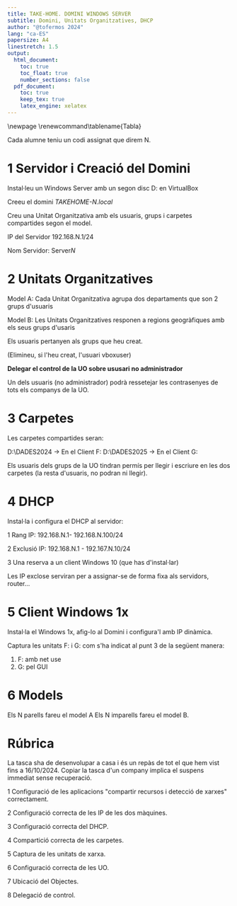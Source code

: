 ```yaml
---
title: TAKE-HOME. DOMINI WINDOWS SERVER
subtitle: Domini, Unitats Organitzatives, DHCP
author: "@tofermos 2024"
lang: "ca-ES"
papersize: A4
linestretch: 1.5
output:
  html_document:
    toc: true
    toc_float: true
    number_sections: false
  pdf_document:
    toc: true
    keep_tex: true
    latex_engine: xelatex
---
```


\newpage
\renewcommand\tablename{Tabla}



Cada alumne teniu un codi assignat que direm N. 

# 1 Servidor i Creació del Domini

Instal·leu un Windows Server amb un segon disc D: en VirtualBox

Creeu el domini *TAKEHOME-N.local*

Creu una Unitat Organitzativa amb els usuaris, grups i carpetes compartides segon el model.

IP del Servidor 192.168.N.1/24

Nom Servidor: Server*N*

# 2 Unitats Organitzatives

Model A: Cada Unitat Organitzativa agrupa dos departaments que son 2 grups d'usuaris

Model B: Les Unitats Organitzatives responen a regions geogràfiques amb els seus grups d'usaris

Els usuaris pertanyen als grups que heu creat.

(Elimineu, si l'heu creat, l'usuari vboxuser)

**Delegar el control de la UO sobre ususari no administrador**

Un dels usuaris (no administrador) podrà ressetejar les contrasenyes de tots els companys de la UO.

# 3 Carpetes

Les carpetes compartides seran:

D:\DADES2024 -> En el Client F:
D:\DADES2025 -> En el Client G:

Els usuaris dels grups de la UO tindran permís per llegir i escriure en les dos carpetes (la resta d'usuaris, no podran ni llegir).

# 4 DHCP

Instal·la i configura el DHCP al servidor:

1 Rang IP: 192.168.N.1- 192.168.N.100/24

2 Exclusió IP: 192.168.N.1 - 192.167.N.10/24

3 Una reserva a un client Windows 10 (que has d'instal·lar)

Les IP exclose serviran per a assignar-se de forma fixa als servidors, router... 

# 5 Client Windows 1x

Instal·la el Windows 1x, afig-lo al Domini i configura'l amb IP dinàmica.

Captura les unitats F: i G: com s'ha indicat al punt 3 de la següent manera:
  1. F: amb net use
  2. G: pel GUI

# 6 Models

Els N parells fareu el model A
Els N imparells fareu el model B.

# Rúbrica

La tasca sha de desenvolupar a casa i és un repàs de tot el que hem vist fins a 16/10/2024.
Copiar la tasca d'un company implica el suspens immediat sense recuperació.

1 Configuració de les aplicacions "compartir recursos i detecció de xarxes" correctament.

2 Configuració correcta de les IP de les dos màquines.

3 Configuració correcta del DHCP.

4 Compartició correcta de les carpetes.

5 Captura de les unitats de xarxa.

6 Configuració correcta de les UO.

7 Ubicació del Objectes.

8 Delegació de control.


